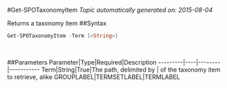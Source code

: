 #Get-SPOTaxonomyItem
*Topic automatically generated on: 2015-08-04*

Returns a taxonomy item
##Syntax
```powershell
Get-SPOTaxonomyItem -Term [<String>]
```
&nbsp;

##Parameters
Parameter|Type|Required|Description
---------|----|--------|-----------
Term|String|True|The path, delimited by | of the taxonomy item to retrieve, alike GROUPLABEL|TERMSETLABEL|TERMLABEL
